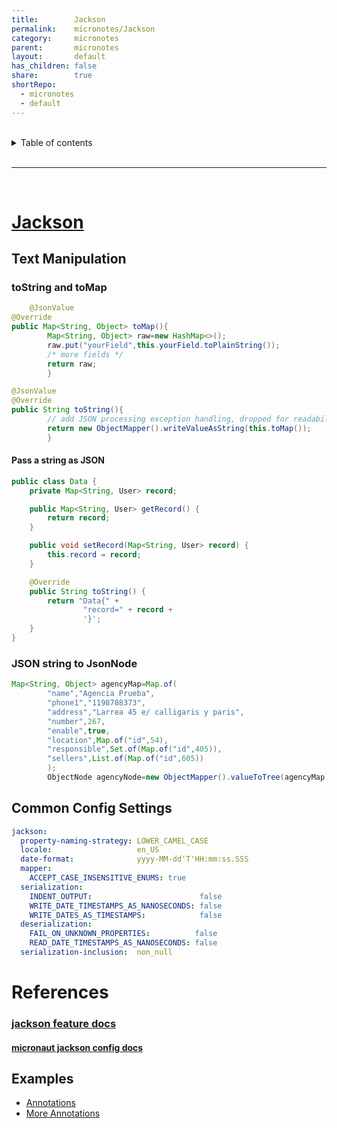 ```yaml
---
title:        Jackson
permalink:    micronotes/Jackson
category:     micronotes
parent:       micronotes
layout:       default
has_children: false
share:        true
shortRepo:
  - micronotes
  - default
---
```



<br/>

<details markdown="block">
<summary>
Table of contents
</summary>
{: .text-delta }
1. TOC
{:toc}
</details>

<br/>

***

<br/>

# [Jackson](https://github.com/FasterXML/jackson-docs)

## Text Manipulation

### toString and toMap

```java
    @JsonValue
@Override
public Map<String, Object> toMap(){
        Map<String, Object> raw=new HashMap<>();
        raw.put("yourField",this.yourField.toPlainString());
        /* more fields */
        return raw;
        }

@JsonValue
@Override
public String toString(){
        // add JSON processing exception handling, dropped for readability
        return new ObjectMapper().writeValueAsString(this.toMap());
        }
```

#### Pass a string as JSON

```java
public class Data {
    private Map<String, User> record;

    public Map<String, User> getRecord() {
        return record;
    }

    public void setRecord(Map<String, User> record) {
        this.record = record;
    }

    @Override
    public String toString() {
        return "Data{" +
                "record=" + record +
                '}';
    }
}
```

### JSON string to JsonNode

```java
Map<String, Object> agencyMap=Map.of(
        "name","Agencia Prueba",
        "phone1","1198788373",
        "address","Larrea 45 e/ calligaris y paris",
        "number",267,
        "enable",true,
        "location",Map.of("id",54),
        "responsible",Set.of(Map.of("id",405)),
        "sellers",List.of(Map.of("id",605))
        );
        ObjectNode agencyNode=new ObjectMapper().valueToTree(agencyMap);
```

## Common Config Settings

```yml
jackson:
  property-naming-strategy: LOWER_CAMEL_CASE
  locale:                   en_US
  date-format:              yyyy-MM-dd'T'HH:mm:ss.SSS
  mapper:
    ACCEPT_CASE_INSENSITIVE_ENUMS: true
  serialization:
    INDENT_OUTPUT:                        false
    WRITE_DATE_TIMESTAMPS_AS_NANOSECONDS: false
    WRITE_DATES_AS_TIMESTAMPS:            false
  deserialization:
    FAIL_ON_UNKNOWN_PROPERTIES:          false
    READ_DATE_TIMESTAMPS_AS_NANOSECONDS: false
  serialization-inclusion:  non_null
``` 

# References

### [jackson feature docs](https://github.com/FasterXML/jackson-databind/wiki/JacksonFeatures)

#### [micronaut jackson config docs](https://docs.micronaut.io/latest/guide/#_jackson_configuration)

## Examples

- [Annotations](https://www.baeldung.com/jackson-advanced-annotations)
- [More Annotations](https://www.baeldung.com/jackson-annotations#bd-3-jsonanysetter)